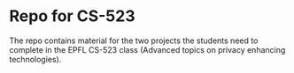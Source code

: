 Repo for CS-523
======================

The repo contains material for the two projects the students need to complete in the EPFL CS-523 class (Advanced topics on privacy enhancing technologies).
